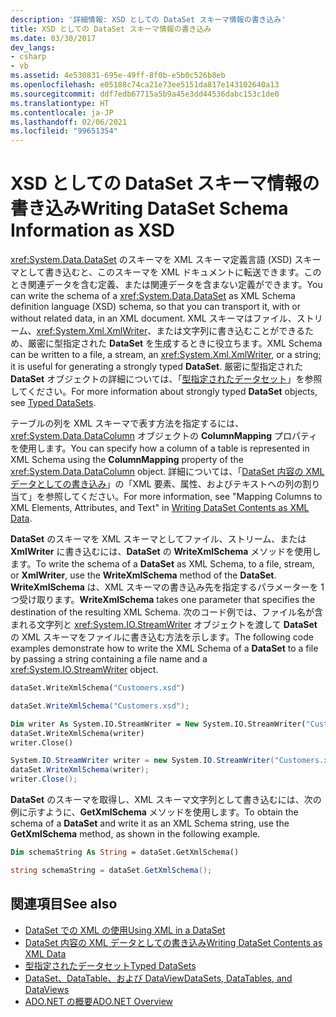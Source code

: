 ```yaml
---
description: '詳細情報: XSD としての DataSet スキーマ情報の書き込み'
title: XSD としての DataSet スキーマ情報の書き込み
ms.date: 03/30/2017
dev_langs:
- csharp
- vb
ms.assetid: 4e530831-695e-49ff-8f0b-e5b0c526b8eb
ms.openlocfilehash: e05188c74ca21e73ee5151da817e143102640a13
ms.sourcegitcommit: ddf7edb67715a5b9a45e3dd44536dabc153c1de0
ms.translationtype: HT
ms.contentlocale: ja-JP
ms.lasthandoff: 02/06/2021
ms.locfileid: "99651354"
---
```

# <a name="writing-dataset-schema-information-as-xsd"></a><span data-ttu-id="c4453-103">XSD としての DataSet スキーマ情報の書き込み</span><span class="sxs-lookup"><span data-stu-id="c4453-103">Writing DataSet Schema Information as XSD</span></span>

<span data-ttu-id="c4453-104"><xref:System.Data.DataSet> のスキーマを XML スキーマ定義言語 (XSD) スキーマとして書き込むと、このスキーマを XML ドキュメントに転送できます。このとき関連データを含む定義、または関連データを含まない定義ができます。</span><span class="sxs-lookup"><span data-stu-id="c4453-104">You can write the schema of a <xref:System.Data.DataSet> as XML Schema definition language (XSD) schema, so that you can transport it, with or without related data, in an XML document.</span></span> <span data-ttu-id="c4453-105">XML スキーマはファイル、ストリーム、<xref:System.Xml.XmlWriter>、または文字列に書き込むことができるため、厳密に型指定された **DataSet** を生成するときに役立ちます。</span><span class="sxs-lookup"><span data-stu-id="c4453-105">XML Schema can be written to a file, a stream, an <xref:System.Xml.XmlWriter>, or a string; it is useful for generating a strongly typed **DataSet**.</span></span> <span data-ttu-id="c4453-106">厳密に型指定された **DataSet** オブジェクトの詳細については、「[型指定されたデータセット](typed-datasets.md)」を参照してください。</span><span class="sxs-lookup"><span data-stu-id="c4453-106">For more information about strongly typed **DataSet** objects, see [Typed DataSets](typed-datasets.md).</span></span>  
  
 <span data-ttu-id="c4453-107">テーブルの列を XML スキーマで表す方法を指定するには、<xref:System.Data.DataColumn> オブジェクトの **ColumnMapping** プロパティを使用します。</span><span class="sxs-lookup"><span data-stu-id="c4453-107">You can specify how a column of a table is represented in XML Schema using the **ColumnMapping** property of the <xref:System.Data.DataColumn> object.</span></span> <span data-ttu-id="c4453-108">詳細については、「[DataSet 内容の XML データとしての書き込み](writing-dataset-contents-as-xml-data.md)」の「XML 要素、属性、およびテキストへの列の割り当て」を参照してください。</span><span class="sxs-lookup"><span data-stu-id="c4453-108">For more information, see "Mapping Columns to XML Elements, Attributes, and Text" in [Writing DataSet Contents as XML Data](writing-dataset-contents-as-xml-data.md).</span></span>  
  
 <span data-ttu-id="c4453-109">**DataSet** のスキーマを XML スキーマとしてファイル、ストリーム、または **XmlWriter** に書き込むには、**DataSet** の **WriteXmlSchema** メソッドを使用します。</span><span class="sxs-lookup"><span data-stu-id="c4453-109">To write the schema of a **DataSet** as XML Schema, to a file, stream, or **XmlWriter**, use the **WriteXmlSchema** method of the **DataSet**.</span></span> <span data-ttu-id="c4453-110">**WriteXmlSchema** は、XML スキーマの書き込み先を指定するパラメーターを 1 つ受け取ります。</span><span class="sxs-lookup"><span data-stu-id="c4453-110">**WriteXmlSchema** takes one parameter that specifies the destination of the resulting XML Schema.</span></span> <span data-ttu-id="c4453-111">次のコード例では、ファイル名が含まれる文字列と <xref:System.IO.StreamWriter> オブジェクトを渡して **DataSet** の XML スキーマをファイルに書き込む方法を示します。</span><span class="sxs-lookup"><span data-stu-id="c4453-111">The following code examples demonstrate how to write the XML Schema of a **DataSet** to a file by passing a string containing a file name and a <xref:System.IO.StreamWriter> object.</span></span>  
  
```vb  
dataSet.WriteXmlSchema("Customers.xsd")  
```  
  
```csharp  
dataSet.WriteXmlSchema("Customers.xsd");  
```  
  
```vb  
Dim writer As System.IO.StreamWriter = New System.IO.StreamWriter("Customers.xsd")  
dataSet.WriteXmlSchema(writer)  
writer.Close()  
```  
  
```csharp  
System.IO.StreamWriter writer = new System.IO.StreamWriter("Customers.xsd");  
dataSet.WriteXmlSchema(writer);  
writer.Close();  
```  
  
 <span data-ttu-id="c4453-112">**DataSet** のスキーマを取得し、XML スキーマ文字列として書き込むには、次の例に示すように、**GetXmlSchema** メソッドを使用します。</span><span class="sxs-lookup"><span data-stu-id="c4453-112">To obtain the schema of a **DataSet** and write it as an XML Schema string, use the **GetXmlSchema** method, as shown in the following example.</span></span>  
  
```vb  
Dim schemaString As String = dataSet.GetXmlSchema()  
```  
  
```csharp  
string schemaString = dataSet.GetXmlSchema();  
```  
  
## <a name="see-also"></a><span data-ttu-id="c4453-113">関連項目</span><span class="sxs-lookup"><span data-stu-id="c4453-113">See also</span></span>

- [<span data-ttu-id="c4453-114">DataSet での XML の使用</span><span class="sxs-lookup"><span data-stu-id="c4453-114">Using XML in a DataSet</span></span>](using-xml-in-a-dataset.md)
- [<span data-ttu-id="c4453-115">DataSet 内容の XML データとしての書き込み</span><span class="sxs-lookup"><span data-stu-id="c4453-115">Writing DataSet Contents as XML Data</span></span>](writing-dataset-contents-as-xml-data.md)
- [<span data-ttu-id="c4453-116">型指定されたデータセット</span><span class="sxs-lookup"><span data-stu-id="c4453-116">Typed DataSets</span></span>](typed-datasets.md)
- [<span data-ttu-id="c4453-117">DataSet、DataTable、および DataView</span><span class="sxs-lookup"><span data-stu-id="c4453-117">DataSets, DataTables, and DataViews</span></span>](index.md)
- [<span data-ttu-id="c4453-118">ADO.NET の概要</span><span class="sxs-lookup"><span data-stu-id="c4453-118">ADO.NET Overview</span></span>](../ado-net-overview.md)

